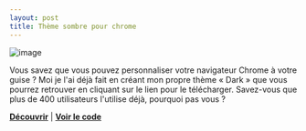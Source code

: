 ```yaml
---
layout: post
title: Thème sombre pour chrome
---
```


![image](https://gitlab.com/tomderudderetna/Misc/raw/master/chrome_theme/dark/render/render1.png)

Vous savez que vous pouvez personnaliser votre navigateur Chrome à votre guise ? Moi je l'ai déjà fait en créant mon propre thème « Dark » que vous pourrez retrouver en cliquant sur le lien pour le télécharger. Savez-vous que plus de 400 utilisateurs l'utilise déjà, pourquoi pas vous ?

[**Découvrir**](https://chrome.google.com/webstore/detail/dark/dclmdhllmcgicnhpijlnjgjpheidlggb) |
[**Voir le code**](https://gitlab.com/tomderudderetna/Misc/tree/master/chrome_theme/dark)
